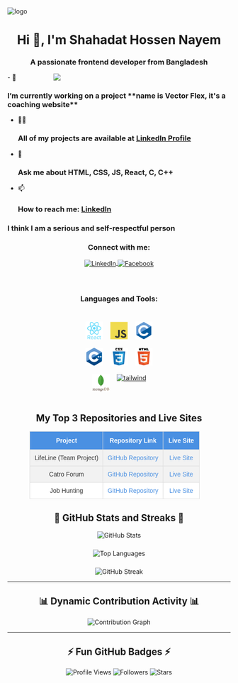 <img align="center" src="https://i.ibb.co/85MLy2M/what-is-github.png" alt="logo" width="900" height="400">

<h1 align="center">Hi 👋, I'm Shahadat Hossen Nayem</h1>
<h3 align="center">A passionate frontend developer from Bangladesh</h3>
<img align="right" width="400" src="https://user-images.githubusercontent.com/55389276/140866485-8fb1c876-9a8f-4d6a-98dc-08c4981eaf70.gif">
- 🔭 <h3>I’m currently working on a project **name is Vector Flex, it's a coaching website**</h3>

- 👨‍💻 <h3>All of my projects are available at [LinkedIn Profile](https://www.linkedin.com/in/shahadat-nayem-6458b4238)</h3>

- 💬 <h3>Ask me about **HTML, CSS, JS, React, C, C++**</h3>

- 📫 <h3>How to reach me: [LinkedIn](https://www.linkedin.com/in/shahadat-nayem-6458b4238)</h3>

<h3>I think I am a serious and self-respectful person</h3>

<h3 align="center">Connect with me:</h3>
<p align="center">
  <a href="https://www.linkedin.com/in/shahadat-nayem-6458b4238" target="blank">
    <img align="center" src="https://raw.githubusercontent.com/rahuldkjain/github-profile-readme-generator/master/src/images/icons/Social/linked-in-alt.svg" alt="LinkedIn" height="30" width="40" />
  </a>
  <a href="https://www.facebook.com/shahadat.hossaen.71?mibextid=zbwkwl" target="blank">
    <img align="center" src="https://raw.githubusercontent.com/rahuldkjain/github-profile-readme-generator/master/src/images/icons/Social/facebook.svg" alt="Facebook" height="30" width="40" />
  </a>
</p>
</br>

<h3 style="margin-top: 30px;" align="center">Languages and Tools:</h3>
<div style="display: flex; justify-content: center; margin-top: 28px;">
  <div style="flex: 1; max-width: 33%;">
    <p align="center" style="gap: 16px; display: flex; justify-content: center; flex-wrap: wrap;">
      <a href="https://reactjs.org/" target="_blank" rel="noreferrer">
        <img src="https://raw.githubusercontent.com/devicons/devicon/master/icons/react/react-original-wordmark.svg" alt="react" width="40" height="40"/>
      </a>
      <a href="https://developer.mozilla.org/en-US/docs/Web/JavaScript" target="_blank" rel="noreferrer">
        <img src="https://raw.githubusercontent.com/devicons/devicon/master/icons/javascript/javascript-original.svg" alt="javascript" width="40" height="40"/>
      </a>
      <a href="https://www.cprogramming.com/" target="_blank" rel="noreferrer">
        <img src="https://raw.githubusercontent.com/devicons/devicon/master/icons/c/c-original.svg" alt="c" width="40" height="40"/>
      </a>
      <a href="https://www.w3schools.com/cpp/" target="_blank" rel="noreferrer">
        <img src="https://raw.githubusercontent.com/devicons/devicon/master/icons/cplusplus/cplusplus-original.svg" alt="cplusplus" width="40" height="40"/>
      </a>
      <a href="https://www.w3schools.com/css/" target="_blank" rel="noreferrer">
        <img src="https://raw.githubusercontent.com/devicons/devicon/master/icons/css3/css3-original-wordmark.svg" alt="css3" width="40" height="40"/>
      </a>
      <a href="https://www.w3.org/html/" target="_blank" rel="noreferrer">
        <img src="https://raw.githubusercontent.com/devicons/devicon/master/icons/html5/html5-original-wordmark.svg" alt="html5" width="40" height="40"/>
      </a>
      <a href="https://www.mongodb.com/" target="_blank" rel="noreferrer">
        <img src="https://raw.githubusercontent.com/devicons/devicon/master/icons/mongodb/mongodb-original-wordmark.svg" alt="mongodb" width="40" height="40"/>
      </a>
      <a href="https://tailwindcss.com/" target="_blank" rel="noreferrer">
        <img src="https://www.vectorlogo.zone/logos/tailwindcss/tailwindcss-icon.svg" alt="tailwind" width="40" height="40"/>
      </a>
    </p>
  </div>
</div>

<h2 style="margin-top: 30px;" align="center" style="color: #4A90E2;">My Top 3 Repositories and Live Sites</h2>

<div align="center">
  <table style="border-collapse: collapse; width: 80%; margin: 0 auto; font-family: Arial, sans-serif;">
    <tr style="background-color: #4A90E2; color: #FFFFFF;">
      <th style="padding: 12px; border: 1px solid #dddddd;">Project</th>
      <th style="padding: 12px; border: 1px solid #dddddd;">Repository Link</th>
      <th style="padding: 12px; border: 1px solid #dddddd;">Live Site</th>
    </tr>
    <tr style="background-color: #F2F2F2; color: #333;">
      <td style="padding: 10px; text-align: center; border: 1px solid #dddddd;">LifeLine (Team Project)</td>
      <td style="padding: 10px; text-align: center; border: 1px solid #dddddd;">
        <a href="https://github.com/md-nahiduzzaman/lifeline/tree/main" style="color: #4A90E2; text-decoration: none;">GitHub Repository</a>
      </td>
      <td style="padding: 10px; text-align: center; border: 1px solid #dddddd;">
        <a href="https://hospital-management-4e9fc.web.app/" style="color: #4A90E2; text-decoration: none;">Live Site</a>
      </td>
    </tr>
    <tr style="background-color: #F2F2F2; color: #333;">
      <td style="padding: 10px; text-align: center; border: 1px solid #dddddd;">Catro Forum</td>
      <td style="padding: 10px; text-align: center; border: 1px solid #dddddd;">
        <a href="https://github.com/robs360/catro-forum" style="color: #4A90E2; text-decoration: none;">GitHub Repository</a>
      </td>
      <td style="padding: 10px; text-align: center; border: 1px solid #dddddd;">
        <a href="https://cat-website-c0880.web.app" style="color: #4A90E2; text-decoration: none;">Live Site</a>
      </td>
    </tr>
    <tr style="background-color: #FFFFFF; color: #333;">
      <td style="padding: 10px; text-align: center; border: 1px solid #dddddd;">Job Hunting</td>
      <td style="padding: 10px; text-align: center; border: 1px solid #dddddd;">
        <a href="https://github.com/robs360/Job-hunting" style="color: #4A90E2; text-decoration: none;">GitHub Repository</a>
      </td>
      <td style="padding: 10px; text-align: center; border: 1px solid #dddddd;">
        <a href="https://job-hunter-3fec4.web.app" style="color: #4A90E2; text-decoration: none;">Live Site</a>
      </td>
    </tr>
  </table>
</div>

<h2 align="center" style="margin-top: 30px;">🌟 GitHub Stats and Streaks 🌟</h2>

<div align="center" style="width: 100%;">

  <!-- GitHub Stats -->
  <img src="https://github-readme-stats.vercel.app/api?username=robs360&show_icons=true&theme=radical" 
       alt="GitHub Stats" style="width: 100%; height: 150px; margin-bottom: 10px;" />
  
  <!-- Most Used Languages -->
  <img src="https://github-readme-stats.vercel.app/api/top-langs/?username=robs360&layout=compact&theme=radical" 
       alt="Top Languages" style="width: 100%; height: 150px; margin-bottom: 10px;" />
  
  <!-- Current Streak -->
  <img src="https://github-readme-streak-stats.herokuapp.com?user=robs360&theme=radical" 
       alt="GitHub Streak" style="width: 100%; height: 150px;" 
       onerror="this.src='https://via.placeholder.com/200x100.png?text=Streak+Unavailable'" />
  
</div>


---

<h2 align="center">📊 Dynamic Contribution Activity 📊</h2>

<div align="center">
  
  <!-- GitHub Contribution Graph -->
  <img src="https://github-readme-activity-graph.vercel.app/graph?username=robs360&theme=radical" alt="Contribution Graph" />
  
</div>

---

<h2 align="center">⚡ Fun GitHub Badges ⚡</h2>

<div align="center">
  
  <img src="https://komarev.com/ghpvc/?username=robs360&label=Profile%20Views&color=blueviolet&style=flat-square" alt="Profile Views" />
  <img src="https://img.shields.io/github/followers/robs360?label=Followers&style=social" alt="Followers" />
  <img src="https://img.shields.io/github/stars/robs360?label=Stars&style=social" alt="Stars" />

</div>


